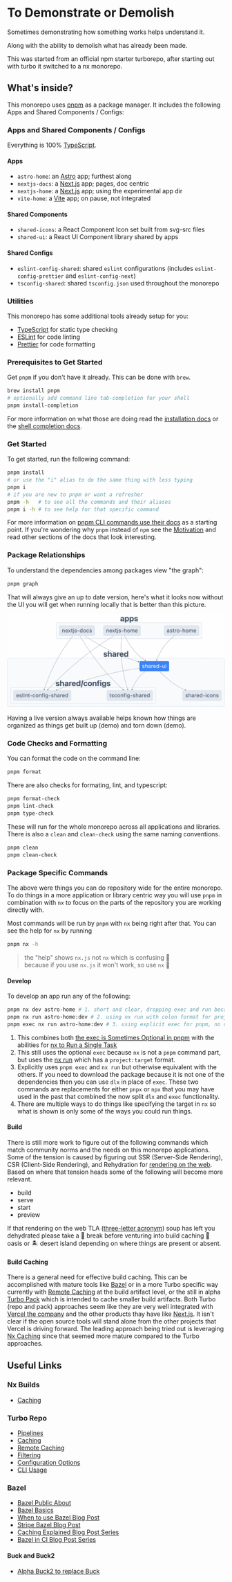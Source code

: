 # To Demonstrate or Demolish

Sometimes demonstrating how something works helps understand it.

Along with the ability to demolish what has already been made.

This was started from an official npm starter turborepo, after starting out with
turbo it switched to a nx monorepo.

## What's inside?

This monorepo uses [pnpm](https://pnpm.io/motivation) as a package manager. It
includes the following Apps and Shared Components / Configs:

### Apps and Shared Components / Configs

Everything is 100% [TypeScript](https://www.typescriptlang.org/).

#### Apps

- `astro-home`: an [Astro](https://astro.build/) app; furthest along
- `nextjs-docs`: a [Next.js](https://nextjs.org/) app; pages, doc centric
- `nextjs-home`: a [Next.js](https://nextjs.org/) app; using the experimental
  app dir
- `vite-home`: a [Vite](https://vitejs.dev/) app; on pause, not integrated

#### Shared Components

- `shared-icons`: a React Component Icon set built from svg-src files
- `shared-ui`: a React UI Component library shared by apps

#### Shared Configs

- `eslint-config-shared`: shared `eslint` configurations (includes
  `eslint-config-prettier` and `eslint-config-next`)
- `tsconfig-shared`: shared `tsconfig.json` used throughout the monorepo

### Utilities

This monorepo has some additional tools already setup for you:

- [TypeScript](https://www.typescriptlang.org/) for static type checking
- [ESLint](https://eslint.org/) for code linting
- [Prettier](https://prettier.io) for code formatting

### Prerequisites to Get Started

Get `pnpm` if you don't have it already. This can be done with `brew`.

```sh
brew install pnpm
# optionally add command line tab-completion for your shell
pnpm install-completion
```

For more information on what those are doing read the
[installation docs](https://pnpm.io/installation#using-homebrew) or the
[shell completion docs](https://pnpm.io/completion).

### Get Started

To get started, run the following command:

```sh
pnpm install
# or use the "i" alias to do the same thing with less typing
pnpm i
# if you are new to pnpm or want a refresher
pnpm -h   # to see all the commands and their aliases
pnpm i -h # to see help for that specific command
```

For more information on
[pnpm CLI commands use their docs](https://pnpm.io/cli/install) as a starting
point. If you're wondering why `pnpm` instead of `npm` see the
[Motivation](https://pnpm.io/motivation) and read other sections of the docs
that look interesting.

### Package Relationships

To understand the dependencies among packages view "the graph":

```sh
pnpm graph
```

That will always give an up to date version, here's what it looks now without
the UI you will get when running locally that is better than this picture.

![Graph Example](graph-example.png)

Having a live version always available helps known how things are organized as
things get built up (demo) and torn down (demo).

### Code Checks and Formatting

You can format the code on the command line:

```sh
pnpm format
```

There are also checks for formating, lint, and typescript:

```sh
pnpm format-check
pnpm lint-check
pnpm type-check
```

These will run for the whole monorepo across all applications and libraries.
There is also a `clean` and `clean-check` using the same naming conventions.

```sh
pnpm clean
pnpm clean-check
```

### Package Specific Commands

The above were things you can do repository wide for the entire monorepo. To do
things in a more application or library centric way you will use `pnpm` in
combination with `nx` to focus on the parts of the repository you are working
directly with.

Most commands will be run by `pnpm` with `nx` being right after that. You can
see the help for `nx` by running

```sh
pnpm nx -h
```

> the "help" shows `nx.js` not `nx` which is confusing 🥴  
> because if you use `nx.js` it won't work, so use `nx` 🤯

#### Develop

To develop an app run any of the following:

```sh
pnpm nx dev astro-home # 1. short and clear, dropping exec and run because we can
pnpm nx run astro-home:dev # 2. using nx run with colon format for project:target
pnpm exec nx run astro-home:dev # 3. using explicit exec for pnpm, no dlx needed
```

1. This combines both
   [the exec is Sometimes Optional in pnpm](https://pnpm.io/cli/exec#examples)
   with the abilities for
   [nx to Run a Single Task](https://nx.dev/core-features/run-tasks#run-a-single-task)
2. This still uses the optional `exec` because `nx` is not a `pnpm` command
   part, but uses the [nx run](https://nx.dev/packages/nx/documents/run) which
   has a `project:target` format.
3. Explicitly uses `pnpm exec` and `nx run` but otherwise equivalent with the
   others. If you need to download the package because it is not one of the
   dependencies then you can use `dlx` in place of `exec`. These two commands
   are replacements for either `pnpx` or `npx` that you may have used in the
   past that combined the now split `dlx` and `exec` functionality.
4. There are multiple ways to do things like specifying the target in `nx` so
   what is shown is only some of the ways you could run things.

#### Build

There is still more work to figure out of the following commands which match
community norms and the needs on this monorepo applications. Some of the tension
is caused by figuring out SSR (Server-Side Rendering), CSR (Client-Side
Rendering), and Rehydration for
[rendering on the web](https://web.dev/rendering-on-the-web/#terminology). Based
on where that tension heads some of the following will become more relevant.

- build
- serve
- start
- preview

If that rendering on the web TLA
([three-letter acronym](https://en.wikipedia.org/wiki/Three-letter_acronym))
soup has left you dehydrated please take a 🚰 break before venturing into build
caching 🌴 oasis or 🏝️ desert island depending on where things are present or
absent.

#### Build Caching

There is a general need for effective build caching. This can be accomplished
with mature tools like [Bazel](https://bazel.build/) or in a more Turbo specific
way currently with
[Remote Caching](https://turbo.build/repo/docs/core-concepts/remote-caching) at
the build artifact level, or the still in alpha
[Turbo Pack](https://turbo.build/pack/docs/core-concepts) which is intended to
cache smaller build artifacts. Both Turbo (repo and pack) approaches seem like
they are very well integrated with [Vercel the company](https://vercel.com/) and
the other products thay have like
[Next.js](https://vercel.com/solutions/nextjs). It isn't clear if the open
source tools will stand alone from the other projects that Vercel is driving
forward. The leading approach being tried out is leveraging
[Nx Caching](https://nx.dev/concepts/how-caching-works) since that seemed more
mature compared to the Turbo approaches.

## Useful Links

### Nx Builds

- [Caching](https://nx.dev/core-features/cache-task-results)

### Turbo Repo

- [Pipelines](https://turbo.build/repo/docs/core-concepts/monorepos/running-tasks)
- [Caching](https://turbo.build/repo/docs/core-concepts/caching)
- [Remote Caching](https://turbo.build/repo/docs/core-concepts/remote-caching)
- [Filtering](https://turbo.build/repo/docs/core-concepts/monorepos/filtering)
- [Configuration Options](https://turbo.build/repo/docs/reference/configuration)
- [CLI Usage](https://turbo.build/repo/docs/reference/command-line-reference)

### Bazel

- [Bazel Public About](https://bazel.build/about)
- [Bazel Basics](https://bazel.build/basics)
- [When to use Bazel Blog Post](https://earthly.dev/blog/bazel-build/)
- [Stripe Bazel Blog Post](https://stripe.com/blog/fast-secure-builds-choose-two)
- [Caching Explained Blog Post Series](https://sluongng.hashnode.dev/series/bazel-caching-explained)
- [Bazel in CI Blog Post Series](https://sluongng.hashnode.dev/series/bazel-in-ci)

#### Buck and Buck2

- [Alpha Buck2 to replace Buck](https://github.com/facebookincubator/buck2/blob/main/docs/why.md)
